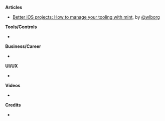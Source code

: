 **Articles**

* [Better iOS projects: How to manage your tooling with mint](https://www.number42.de/blog/2018/07/03/mint-2018-07-03-mint.html), by [@wlborg](https://twitter.com/wlborg)

**Tools/Controls**

* 

**Business/Career**

* 

**UI/UX**

* 

**Videos**

* 

**Credits**

* 
